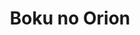 --- 
title: "Boku no Orion"
publishdate: "2019-7-23T16:48:46+02:00"
src: "https://365manga.net/manga/boku-no-orion"
image: "https://data.365manga.net/images/thumbnails/6874-boku-no-orion.jpg"
description: ""
---